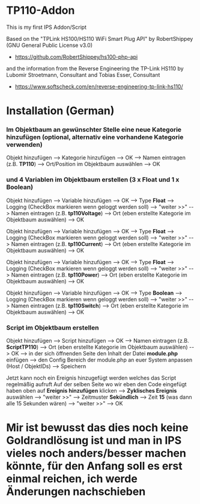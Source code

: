 # TP110-Addon

This is my first IPS Addon/Script

Based on 
the "TPLink HS100/HS110 WiFi Smart Plug API" by RobertShippey (GNU General Public License v3.0)
- https://github.com/RobertShippey/hs100-php-api

and the information from the Reverse Engineering the TP-Link HS110 by Lubomir Stroetmann, Consultant and Tobias Esser, Consultant
- https://www.softscheck.com/en/reverse-engineering-tp-link-hs110/

# Installation (German)
### Im Objektbaum an gewünschter Stelle eine neue Kategorie hinzufügen (optional, alternativ eine vorhandene Kategorie verwenden)

Objekt hinzufügen --> Kategorie hinzufügen --> OK --> Namen eintragen (z.B. **TP110**) --> Ort/Position im Objektbaum auswählen --> OK

### und 4 Variablen im Objektbaum  erstellen (3 x Float und 1 x Boolean)

Objekt hinzufügen --> Variable hinzufügen --> OK --> Type **Float** --> Logging (CheckBox markieren wenn geloggt werden soll) --> "weiter >>" --> Namen eintragen (z.B. **tp110Voltage**) --> Ort (eben erstellte Kategorie im Objektbaum auswählen) --> OK

Objekt hinzufügen --> Variable hinzufügen --> OK --> Type **Float** --> Logging (CheckBox markieren wenn geloggt werden soll) --> "weiter >>" --> Namen eintragen (z.B. **tp110Current**) --> Ort (eben erstellte Kategorie im Objektbaum auswählen) --> OK

Objekt hinzufügen --> Variable hinzufügen --> OK --> Type **Float** --> Logging (CheckBox markieren wenn geloggt werden soll) --> "weiter >>" --> Namen eintragen (z.B. **tp110Power**) --> Ort (eben erstellte Kategorie im Objektbaum auswählen) --> OK

Objekt hinzufügen --> Variable hinzufügen --> OK --> Type **Boolean** --> Logging (CheckBox markieren wenn geloggt werden soll) --> "weiter >>" --> Namen eintragen (z.B. **tp110Switch**) --> Ort (eben erstellte Kategorie im Objektbaum auswählen) --> OK

### Script im Objektbaum erstellen

Objekt hinzufügen --> Script hinzufügen --> OK --> Namen eintragen (z.B. **ScriptTP110**) --> Ort (eben erstellte Kategorie im Objektbaum auswählen) --> OK --> in der sich öffnenden Seite den Inhalt der Datei **module.php** einfügen --> den Config Bereich der module.php an euer System anpassen (Host / ObjektIDs) --> Speichern

Jetzt kann noch ein Ereignis hinzugefügt werden welches das Script regelmäßig aufruft
Auf der selben Seite wo wir eben den Code eingefügt haben oben auf **Ereignis hinzufügen** klicken --> **Zyklisches Ereignis** auswählen --> "weiter >>" --> Zeitmuster **Sekündlich** --> Zeit **15** (was dann alle 15 Sekunden wären) --> "weiter >>" --> OK

# Mir ist bewusst das dies noch keine Goldrandlösung ist und man in IPS vieles noch anders/besser machen könnte, für den Anfang soll es erst einmal reichen, ich werde Änderungen nachschieben

